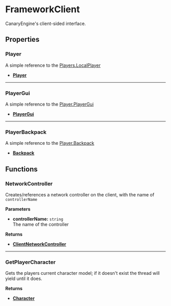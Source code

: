 # FrameworkClient <Badge type="danger" text="client" />

CanaryEngine's client-sided interface.

## Properties

### Player <Badge type="tip" text="read only" />

A simple reference to the [Players.LocalPlayer](https://create.roblox.com/docs/reference/engine/classes/Players#LocalPlayer)

* **[Player](https://create.roblox.com/docs/reference/engine/classes/Player)**

---

### PlayerGui <Badge type="tip" text="read only" />

A simple reference to the [Player.PlayerGui](https://create.roblox.com/docs/reference/engine/classes/Player#PlayerGui)

* **[PlayerGui](https://create.roblox.com/docs/reference/engine/classes/PlayerGui)**

---

### PlayerBackpack <Badge type="tip" text="read only" />

A simple reference to the [Player.Backpack](https://create.roblox.com/docs/reference/engine/classes/Player#Backpack)

* **[Backpack](https://create.roblox.com/docs/reference/engine/classes/Backpack)**

## Functions

### NetworkController

Creates/references a network controller on the client, with the name of `controllerName`

**Parameters**

* **controllerName:** `string`\
The name of the controller

**Returns**

* **[ClientNetworkController](/api/network/client)**

---

### GetPlayerCharacter <Badge type="warning" text="yields" />

Gets the players current character model; if it doesn't exist the thread will yield until it does.

**Returns**

* **[Character](/api/#character)**